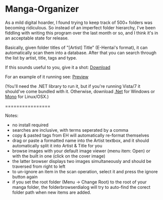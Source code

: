 Manga-Organizer
===============

As a mild digital hoarder, I found trying to keep track of 500+ folders was becoming ridiculous. So instead of an imperfect folder hierarchy, I've been fiddling with writing this program over the last month or so, and I think it's in an acceptable state for release. 

Basically, given folder titles of "[Artist] Title" (E-Hentai's format), it can automatically scan them into a database. After that you can search through the list by artist, title, tags and type. 

If this sounds useful to you, give it a shot: <a href="https://github.com/downloads/Nagru/Manga-Organizer/Manga%20Organizer.exe">Download</a>

For an example of it running see: <a href="https://github.com/Nagru/Manga-Organizer/blob/master/preview.jpg?raw=true" target="_blank">Preview</a>

(You'll need the .NET library to run it, but if you're running Vista/7 it should've come bundled with it. Otherwise, download <a href="https://www.microsoft.com/en-us/download/details.aspx?id=17851">.Net</a> for Windows or <a href="http://www.go-mono.com/mono-downloads/download.html">Mono</a> for Linux/OSX.)


================


Notes:
- no install required
- searches are inclusive, with terms seperated by a comma
- copy & pasted tags from EH will automatically re-format themselves
- drag or paste a formatted name into the Artist textbox, and it should automatically split it into Artist & Title for you
- browse images with your default image viewer (menu item: Open) or with the built in one (click on the cover image)
- the latter browser displays two images simultaneously and should be traversed from right to left
- to un-ignore an item in the scan operation, select it and press the ignore button again
- if you set the root folder (Menu -> Change Root) to the root of your manga folder, the folderbrowserdialog will try to auto-find the corect folder path when new items are added.